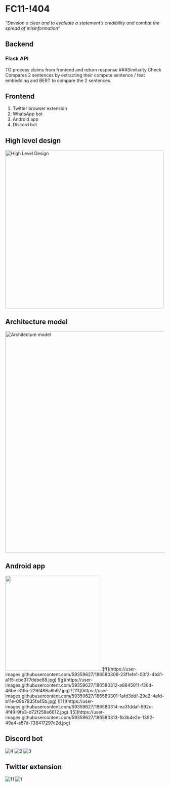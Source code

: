 # FC11-!404

*“Develop a clear and to evaluate a statement’s credibility and combat the spread of misinformation”*

## Backend
### Flask API
TO process claims from frontend and return response
###Similarity Check
Compares 2 sentences by extracting their compute sentence / text embedding and BERT to compare the 2 sentences.

## Frontend
1. Twitter browser extension
2. WhatsApp bot
3. Android app
4. Discord bot

## High level design
<img width="500" alt="High Level Design" src="https://user-images.githubusercontent.com/59359627/186580105-6c6574c6-b3cc-4b91-8d4f-0d794e2ac6bc.png">

## Architecture model
<img width="700" alt="Architecture model" src="https://user-images.githubusercontent.com/59359627/186580221-ee66f812-cb96-4435-b3d2-68268a80ee4b.png">

## Android app

<img width="300" src ="https://user-images.githubusercontent.com/59359627/186581492-7db01d90-b650-4d7a-a70f-f41de8fcd498.jpg">
![ff](https://user-images.githubusercontent.com/59359627/186580308-23f1efe1-00f3-4b81-a1f5-cbe377debe68.jpg)
![g](https://user-images.githubusercontent.com/59359627/186580312-a8845011-f36d-46be-819b-226f488a6b97.jpg)
![111](https://user-images.githubusercontent.com/59359627/186580301-1afd3ddf-29e2-4afd-b11e-09b7835fa45b.jpg)
![11](https://user-images.githubusercontent.com/59359627/186580314-ea31ddaf-592c-4f49-9fe3-d72f258e6612.jpg)
![5](https://user-images.githubusercontent.com/59359627/186580313-1b3b4e2e-1392-49a4-a57d-738417297c2d.jpg)

## Discord bot
![4](https://user-images.githubusercontent.com/59359627/186580709-e61d8fd2-de0e-422c-8fd2-7a048c5dbfa7.png)
![2](https://user-images.githubusercontent.com/59359627/186580717-31e2031b-e29f-4209-a4a2-ee29e59c862f.png)
![3](https://user-images.githubusercontent.com/59359627/186580718-82a36930-9b1b-4351-bd70-4ef06340ee03.png)

## Twitter extension

![11](https://user-images.githubusercontent.com/59359627/186580799-f87d685c-0da4-48e6-9340-21c0a5638a91.png)
![1](https://user-images.githubusercontent.com/59359627/186580806-5c138360-93c5-4234-acdd-63c1f8c898f2.png)
